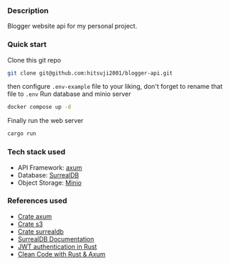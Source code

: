 ### Description
Blogger website api for my personal project.

### Quick start

Clone this git repo

```bash
git clone git@github.com:hitsuji2001/blogger-api.git
```

then configure `.env-example` file to your liking, don't forget to rename that file to `.env`
Run database and minio server

```bash
docker compose up -d
```

Finally run the web server

```bash
cargo run 
```

### Tech stack used 

- API Framework: [axum](https://github.com/tokio-rs/axum)
- Database: [SurrealDB](https://surrealdb.com/)
- Object Storage: [Minio](https://min.io/)

### References used

- [Crate axum](https://docs.rs/axum/latest/axum/)
- [Crate s3](https://docs.rs/rust-s3/latest/s3/index.html)
- [Crate surrealdb](https://docs.rs/surrealdb/1.0.0-beta.9+20230402/surrealdb/)
- [SurrealDB Documentation](https://surrealdb.com/docs/)
- [JWT authentication in Rust](https://blog.logrocket.com/jwt-authentication-in-rust/)
- [Clean Code with Rust & Axum](https://www.propelauth.com/post/clean-code-with-rust-and-axum)
